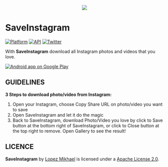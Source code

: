 <p align="center"><a target="_blank" href="https://play.google.com/store/apps/details?id=com.mikhaellopez.circularfillableloaderssample" title="Download on Google Play Store"><img src="http://i66.tinypic.com/10o4093.png"></a></p>

SaveInstagram
=========
[![Platform](https://img.shields.io/badge/platform-android-green.svg)](http://developer.android.com/index.html)
[![API](https://img.shields.io/badge/API-15%2B-brightgreen.svg?style=flat)](https://android-arsenal.com/api?level=15)
[![Twitter](https://img.shields.io/badge/Twitter-@LopezMikhael-blue.svg?style=flat)](http://twitter.com/lopezmikhael)

With **SaveInstagram** download all Instagram photos and videos that you love.

<a target="_blank" href="https://play.google.com/store/apps/details?id=com.mikhaellopez.saveinstagram">
  <img alt="Android app on Google Play" src="https://developer.android.com/images/brand/en_app_rgb_wo_45.png" />
</a>

GUIDELINES
-----

**3 Steps to download photo/video from Instagram:**
  1. Open your Instagram, choose Copy Share URL on photo/video you want to save
  2. Open SaveInstagram and let it do the magic
  3. Back to SaveInstagram, download Photo/Video you love by click to Save button at the bottom right of SaveInstagram, or click to Close button at the top right to remove. Open Gallery to see the result!

LICENCE
-----

**SaveInstagram** by [Lopez Mikhael](http://mikhaellopez.com/) is licensed under a [Apache License 2.0](http://www.apache.org/licenses/LICENSE-2.0).
